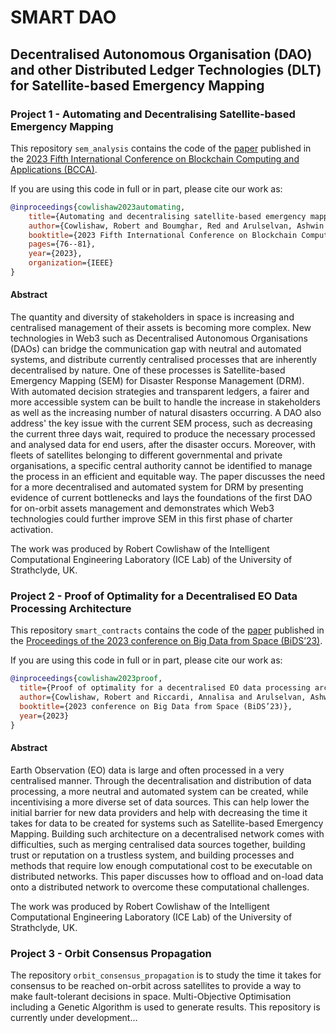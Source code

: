 # SMART DAO

## Decentralised Autonomous Organisation (DAO) and other Distributed Ledger Technologies (DLT) for Satellite-based Emergency Mapping

### Project 1 - Automating and Decentralising Satellite-based Emergency Mapping

This repository `sem_analysis` contains the code of the [paper](https://ieeexplore.ieee.org/abstract/document/10338847) published in the [2023 Fifth International Conference on Blockchain Computing and Applications (BCCA)](https://ieeexplore.ieee.org/servlet/opac?punumber=10338825).

If you are using this code in full or in part, please cite our work as:
```bibtex
@inproceedings{cowlishaw2023automating,
    title={Automating and decentralising satellite-based emergency mapping},
    author={Cowlishaw, Robert and Boumghar, Red and Arulselvan, Ashwin and Riccardi, Annalisa},
    booktitle={2023 Fifth International Conference on Blockchain Computing and Applications (BCCA)},
    pages={76--81},
    year={2023},
    organization={IEEE}
}
```

#### Abstract

The quantity and diversity of stakeholders in space is increasing and centralised management of their assets is becoming more complex. New technologies in Web3 such as Decentralised Autonomous Organisations (DAOs) can bridge the communication gap with neutral and automated systems, and distribute currently centralised processes that are inherently decentralised by nature. One of these processes is Satellite-based Emergency Mapping (SEM) for Disaster Response Management (DRM). With automated decision strategies and transparent ledgers, a fairer and more accessible system can be built to handle the increase in stakeholders as well as the increasing number of natural disasters occurring. A DAO also address' the key issue with the current SEM process, such as decreasing the current three days wait, required to produce the necessary processed and analysed data for end users, after the disaster occurs. Moreover, with fleets of satellites belonging to different governmental and private organisations, a specific central authority cannot be identified to manage the process in an efficient and equitable way. The paper discusses the need for a more decentralised and automated system for DRM by presenting evidence of current bottlenecks and lays the foundations of the first DAO for on-orbit assets management and demonstrates which Web3 technologies could further improve SEM in this first phase of charter activation.

The work was produced by Robert Cowlishaw of the Intelligent Computational Engineering Laboratory (ICE Lab) of the University of Strathclyde, UK.



### Project 2 - Proof of Optimality for a Decentralised EO Data Processing Architecture

This repository `smart_contracts` contains the code of the [paper](https://pureportal.strath.ac.uk/en/publications/proof-of-optimality-for-a-decentralised-eo-data-processing-archit) published in the [Proceedings of the 2023 conference on Big Data from Space (BiDS’23)](https://op.europa.eu/en/publication-detail/-/publication/10ba86b1-7c63-11ee-99ba-01aa75ed71a1/language-en).

If you are using this code in full or in part, please cite our work as:
```bibtex
@inproceedings{cowlishaw2023proof,
  title={Proof of optimality for a decentralised EO data processing architecture},
  author={Cowlishaw, Robert and Riccardi, Annalisa and Arulselvan, Ashwin},
  booktitle={2023 conference on Big Data from Space (BiDS’23)},
  year={2023}
}
```

#### Abstract

Earth Observation (EO) data is large and often processed in a very centralised manner. Through the decentralisation and distribution of data processing, a more neutral and automated system can be created, while incentivising a more diverse set of data sources. This can help lower the initial barrier for new data providers and help with decreasing the time it takes for data to be created for systems such as Satellite-based Emergency Mapping. Building such architecture on a decentralised network comes with difficulties, such as merging centralised data sources together, building trust or reputation on a trustless system, and building processes and methods that require low enough computational cost to be executable on distributed networks. This paper discusses how to offload and on-load data onto a distributed network to overcome these computational challenges.

The work was produced by Robert Cowlishaw of the Intelligent Computational Engineering Laboratory (ICE Lab) of the University of Strathclyde, UK.



### Project 3 - Orbit Consensus Propagation

The repository `orbit_consensus_propagation` is to study the time it takes for consensus to be reached on-orbit across satellites to provide a way to make fault-tolerant decisions in space. Multi-Objective Optimisation including a Genetic Algorithm is used to generate results. This repository is currently under development...

